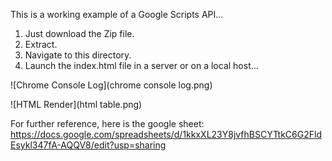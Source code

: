 This is a working example of a Google Scripts API... 
1. Just download the Zip file. 
2. Extract. 
3. Navigate to this directory. 
4. Launch the index.html file in a server or on a local host...

![Chrome Console Log](chrome console log.png)

![HTML Render](html table.png)

For further reference, here is the google sheet: https://docs.google.com/spreadsheets/d/1kkxXL23Y8jvfhBSCYTtkC6G2FldEsykl347fA-AQQV8/edit?usp=sharing
